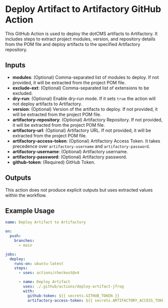 # Deploy Artifact to Artifactory GitHub Action

This GitHub Action is used to deploy the dotCMS artifacts to Artifactory. It includes steps to extract project modules, version, and repository details from the POM file and deploy artifacts to the specified Artifactory repository.

## Inputs

- **modules**: (Optional) Comma-separated list of modules to deploy. If not provided, it will be extracted from the project POM file.
- **exclude-ext**: (Optional) Comma-separated list of extensions to be excluded.
- **dry-run**: (Optional) Enable dry-run mode. If it sets `true` the action will not deploy artifacts to Artifactory.
- **version**: (Optional) Version of the artifacts to deploy. If not provided, it will be extracted from the project POM file.
- **artifactory-repository**: (Optional) Artifactory Repository. If not provided, it will be extracted from the project POM file.
- **artifactory-url**: (Optional) Artifactory URL. If not provided, it will be extracted from the project POM file.
- **artifactory-access-token**: (Optional) Artifactory Access Token. It takes precedence over `artifactory-username` and
  `artifactory-password`.
- **artifactory-username**: (Optional) Artifactory username.
- **artifactory-password**: (Optional) Artifactory password.
- **github-token**: (Required) GitHub Token.

## Outputs

This action does not produce explicit outputs but uses extracted values within the workflow.

## Example Usage

```yaml
name: Deploy Artifact to Artifactory

on:
  push:
    branches:
      - main

jobs:
  deploy:
    runs-on: ubuntu-latest
    steps:
      - uses: actions/checkout@v4

      - name: Deploy Artifact
        uses: ./.github/actions/deploy-artifact-jfrog
        with:
          github-token: ${{ secrets.GITHUB_TOKEN }}
          artifactory-access-token: ${{ secrets.ARTIFACTORY_ACCESS_TOKEN }}
